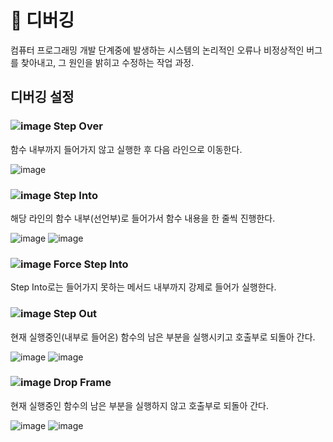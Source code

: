 # 👾 디버깅

컴퓨터 프로그래밍 개발 단계중에 발생하는 시스템의 논리적인 오류나 비정상적인 버그를 찾아내고, 그 원인을 밝히고 수정하는 작업 과정.

## 디버깅 설정
### ![image](https://user-images.githubusercontent.com/92259017/149453015-44721819-397f-43d9-9113-50a0f843856f.png) Step Over
함수 내부까지 들어가지 않고 실행한 후 다음 라인으로 이동한다.

![image](https://user-images.githubusercontent.com/92259017/149451587-87a78b7b-41fd-4b50-892d-1bd21de79e70.png)

### ![image](https://user-images.githubusercontent.com/92259017/149453079-dbc962dc-d270-4af8-9af4-48b0a3dd4efb.png) Step Into
해당 라인의 함수 내부(선언부)로 들어가서 함수 내용을 한 줄씩 진행한다.

![image](https://user-images.githubusercontent.com/92259017/149451693-89e17dc2-cf95-42ce-8860-8989a1f5a9c0.png)
![image](https://user-images.githubusercontent.com/92259017/149451803-153932c0-ba20-4799-b77f-58e297737e46.png)

### ![image](https://user-images.githubusercontent.com/92259017/149453127-570a56fc-fc8c-444d-be59-9913814603ad.png) Force Step Into
Step Into로는 들어가지 못하는 메서드 내부까지 강제로 들어가 실행한다.

### ![image](https://user-images.githubusercontent.com/92259017/149453161-d085f49c-c774-4178-be55-946b96d85f55.png) Step Out
현재 실행중인(내부로 들어온) 함수의 남은 부분을 실행시키고 호출부로 되돌아 간다.

![image](https://user-images.githubusercontent.com/92259017/149451857-37504813-2267-4be3-ae62-88b3115defdc.png)
![image](https://user-images.githubusercontent.com/92259017/149451693-89e17dc2-cf95-42ce-8860-8989a1f5a9c0.png)

### ![image](https://user-images.githubusercontent.com/92259017/149453185-b0c45dc3-9247-47ef-9579-73dedf3a54ba.png) Drop Frame
현재 실행중인 함수의 남은 부분을 실행하지 않고 호출부로 되돌아 간다.

![image](https://user-images.githubusercontent.com/92259017/149451880-a3abf921-556a-4e3e-8e48-62d3fc07b6f0.png)
![image](https://user-images.githubusercontent.com/92259017/149451693-89e17dc2-cf95-42ce-8860-8989a1f5a9c0.png)
